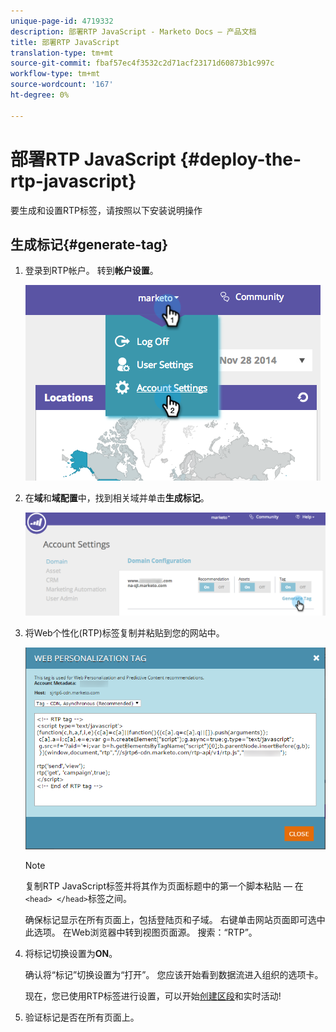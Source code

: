 ```yaml
---
unique-page-id: 4719332
description: 部署RTP JavaScript - Marketo Docs — 产品文档
title: 部署RTP JavaScript
translation-type: tm+mt
source-git-commit: fbaf57ec4f3532c2d71acf23171d60873b1c997c
workflow-type: tm+mt
source-wordcount: '167'
ht-degree: 0%

---
```



# 部署RTP JavaScript {#deploy-the-rtp-javascript}

要生成和设置RTP标签，请按照以下安装说明操作

## 生成标记{#generate-tag}

1. 登录到RTP帐户。 转到&#x200B;**帐户设置**。

   ![](assets/image2014-12-1-23-3a3-3a12.png)

1. 在&#x200B;**域**&#x200B;和&#x200B;**域配置**&#x200B;中，找到相关域并单击&#x200B;**生成标记**。

   ![](assets/image2014-12-1-23-3a5-3a35.png)

1. 将Web个性化(RTP)标签复制并粘贴到您的网站中。

   ![](assets/web-personalization-tag.png)

   >[!NOTE]
   >
   >复制RTP JavaScript标签并将其作为页面标题中的第一个脚本粘贴 — 在`<head> </head>`标签之间。

   确保标记显示在所有页面上，包括登陆页和子域。 右键单击网站页面即可选中此选项。 在Web浏览器中转到视图页面源。 搜索：“RTP”。

1. 将标记切换设置为&#x200B;**ON**。

   确认将“标记”切换设置为“打开”。 您应该开始看到数据流进入组织的选项卡。

   现在，您已使用RTP标签进行设置，可以开始[创建区段](/help/marketo/product-docs/web-personalization/using-web-segments/create-a-basic-web-segment.md)和实时活动!

1. 验证标记是否在所有页面上。
